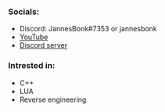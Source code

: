 ### Socials:
- Discord: JannesBonk#7353 or jannesbonk
- [YouTube](https://youtube.com/@janneshvh)
- [Discord server](https://discord.gg/m93uMY4c)
### Intrested in:
- C++
- LUA
- Reverse engineering
